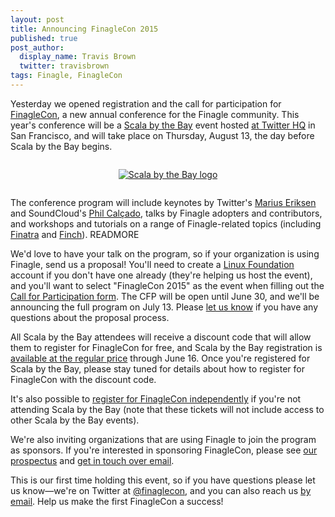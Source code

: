 ```yaml
---
layout: post
title: Announcing FinagleCon 2015
published: true
post_author:
  display_name: Travis Brown
  twitter: travisbrown
tags: Finagle, FinagleCon
---
```


Yesterday we opened registration and the call for participation for
[FinagleCon][finaglecon], a new annual conference for the Finagle community.
This year's conference will be a [Scala by the Bay][sbtb] event hosted
[at Twitter HQ][venue-change] in San Francisco, and will take place on Thursday,
August 13, the day before Scala by the Bay begins.

<p align="center">
  <a href="http://scala.bythebay.io/">
    <img src="http://scala.bythebay.io/cimages/ScalaByTheBay_logo.png" style="margin: 1em 0em;" alt="Scala by the Bay logo"/>
  </a>
</p>

The conference program will include keynotes by Twitter's
[Marius Eriksen][marius] and SoundCloud's [Phil Calçado][phil], talks by Finagle
adopters and contributors, and workshops and tutorials on a range of
Finagle-related topics (including [Finatra][finatra] and [Finch][finch]).
READMORE

We'd love to have your talk on the program, so if your
organization is using Finagle, send us a proposal! You'll need to create a
[Linux Foundation][lf] account if you don't have one already (they're helping us
host the event), and you'll want to select "FinagleCon 2015" as the event when
filling out the [Call for Participation form][cfp]. The CFP will be open until
June 30, and we'll be announcing the full program on July 13. Please
[let us know][email] if you have any questions about the proposal process.

All Scala by the Bay attendees will receive a discount code that will allow them
to register for FinagleCon for free, and Scala by the Bay registration is
[available at the regular price][sbtb-tickets] through June 16. Once you're
registered for Scala by the Bay, please stay tuned for details about how to
register for FinagleCon with the discount code.

It's also possible to [register for FinagleCon independently][register] if
you're not attending Scala by the Bay (note that these tickets will not include
access to other Scala by the Bay events).

We're also inviting organizations that are using Finagle to join the program as
sponsors. If you're interested in sponsoring FinagleCon, please see
[our prospectus][prospectus] and [get in touch over email][email].

This is our first time holding this event, so if you have questions please let
us know—we're on Twitter at [@finaglecon][twitter], and you can also reach us
[by email][email]. Help us make the first FinagleCon a success!

[cfp]: http://events.linuxfoundation.org/cfp/dashboard
[email]: mailto:finaglecon@twitter.com
[finaglecon]: https://finagle.github.io/finaglecon/
[finatra]: https://github.com/twitter/finatra
[finch]: https://github.com/finagle/finch
[kaiser]: http://kaisercenter.com/
[lf]: http://www.linuxfoundation.org/
[marius]: https://twitter.com/marius
[phil]: https://twitter.com/pcalcado
[prospectus]: https://finagle.github.io/finaglecon/sponsorship/prospectus.pdf
[register]: https://www.regonline.com/Register/Checkin.aspx?EventID=1719477
[sbtb]: http://scala.bythebay.io/
[sbtb-tickets]: http://scala.bythebay.io/tickets.html
[twitter]: https://twitter.com/finaglecon
[venue-change]: https://finagle.github.io/blog/2015/07/15/new-finaglecon-venue/
